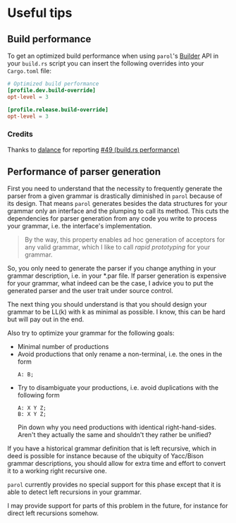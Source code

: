 # Useful tips

## Build performance

To get an optimized build performance when using `parol`'s
[Builder](https://github.com/jsinger67/parol/blob/main/crates/parol/src/build.rs) API in your
`build.rs` script you can insert the following overrides into your `Cargo.toml` file:

```toml
# Optimized build performance
[profile.dev.build-override]
opt-level = 3

[profile.release.build-override]
opt-level = 3
```

### Credits

Thanks to [dalance](https://github.com/dalance) for reporting
[#49 (build.rs performance)](https://github.com/jsinger67/parol/issues/49)

## Performance of parser generation

First you need to understand that the necessity to frequently generate the parser from a given
grammar is drastically diminished in `parol` because of its design.
That means `parol` generates besides the data structures for your grammar only an interface and the
plumping to call its method.
This cuts the dependencies for parser generation from any code you write to process your grammar,
i.e. the interface's implementation.

>By the way, this property enables ad hoc generation of acceptors for any valid grammar, which I like
to call *rapid prototyping* for your grammar.

So, you only need to generate the parser if you change anything in your grammar description, i.e.
in your *.par file.
If parser generation is expensive for your grammar, what indeed can be the case, I advice you to put
the generated parser and the user trait under source control.

The next thing you should understand is that you should design your grammar to be LL(k) with k as
minimal as possible. I know, this can be hard but will pay out in the end.

Also try to optimize your grammar for the following goals:
* Minimal number of productions
* Avoid productions that only rename a non-terminal, i.e. the ones in the form
    ```parol
    A: B;
    ```
* Try to disambiguate your productions, i.e. avoid duplications with the following form
    ```parol
    A: X Y Z;
    B: X Y Z;
    ```
    Pin down why you need productions with identical right-hand-sides. Aren't they actually the same
    and shouldn't they rather be unified?

If you have a historical grammar definition that is left recursive, which in deed is possible
for instance because of the ubiquity of Yacc/Bison grammar descriptions, you should allow for extra
time and effort to convert it to a working right recursive one.

`parol` currently provides no special support for this phase except that it is able to detect left
recursions in your grammar.

I may provide support for parts of this problem in the future, for instance for direct left
recursions somehow.